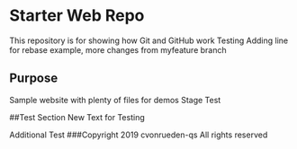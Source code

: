 # Starter Web Repo

This repository is for showing how Git and GitHub work
Testing
Adding line for rebase example, more changes from myfeature branch

## Purpose

Sample website with plenty of files for demos
Stage Test

##Test Section
New Text for Testing

Additional Test
###Copyright
2019 cvonrueden-qs All rights reserved